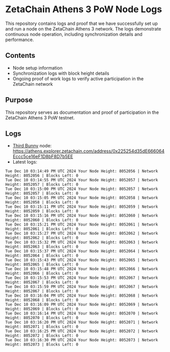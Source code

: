 # ZetaChain Athens 3 PoW Node Logs
This repository contains logs and proof that we have successfully set up and run a node on the ZetaChain Athens 3 network. The logs demonstrate continuous node operation, including synchronization details and performance.

## Contents
- Node setup information
- Synchronization logs with block height details
- Ongoing proof of work logs to verify active participation in the ZetaChain network

## Purpose
This repository serves as documentation and proof of participation in the ZetaChain Athens 3 PoW testnet.

## Logs

- [Third Bunny](https://thirdbunny.xyz/) node: https://athens.explorer.zetachain.com/address/0x225254d35dE666064Eccc5ce16eF1D8bF8D7b5EE
- Latest logs:
```
Tue Dec 10 03:14:49 PM UTC 2024 Your Node Height: 8052056 | Network Height: 8052056 | Blocks Left: 0
Tue Dec 10 03:14:55 PM UTC 2024 Your Node Height: 8052057 | Network Height: 8052057 | Blocks Left: 0
Tue Dec 10 03:15:00 PM UTC 2024 Your Node Height: 8052057 | Network Height: 8052057 | Blocks Left: 0
Tue Dec 10 03:15:05 PM UTC 2024 Your Node Height: 8052058 | Network Height: 8052058 | Blocks Left: 0
Tue Dec 10 03:15:11 PM UTC 2024 Your Node Height: 8052059 | Network Height: 8052059 | Blocks Left: 0
Tue Dec 10 03:15:16 PM UTC 2024 Your Node Height: 8052060 | Network Height: 8052060 | Blocks Left: 0
Tue Dec 10 03:15:21 PM UTC 2024 Your Node Height: 8052061 | Network Height: 8052061 | Blocks Left: 0
Tue Dec 10 03:15:27 PM UTC 2024 Your Node Height: 8052062 | Network Height: 8052062 | Blocks Left: 0
Tue Dec 10 03:15:32 PM UTC 2024 Your Node Height: 8052063 | Network Height: 8052063 | Blocks Left: 0
Tue Dec 10 03:15:37 PM UTC 2024 Your Node Height: 8052064 | Network Height: 8052064 | Blocks Left: 0
Tue Dec 10 03:15:43 PM UTC 2024 Your Node Height: 8052065 | Network Height: 8052065 | Blocks Left: 0
Tue Dec 10 03:15:48 PM UTC 2024 Your Node Height: 8052066 | Network Height: 8052066 | Blocks Left: 0
Tue Dec 10 03:15:53 PM UTC 2024 Your Node Height: 8052067 | Network Height: 8052067 | Blocks Left: 0
Tue Dec 10 03:15:59 PM UTC 2024 Your Node Height: 8052067 | Network Height: 8052067 | Blocks Left: 0
Tue Dec 10 03:16:04 PM UTC 2024 Your Node Height: 8052068 | Network Height: 8052068 | Blocks Left: 0
Tue Dec 10 03:16:09 PM UTC 2024 Your Node Height: 8052069 | Network Height: 8052069 | Blocks Left: 0
Tue Dec 10 03:16:14 PM UTC 2024 Your Node Height: 8052070 | Network Height: 8052070 | Blocks Left: 0
Tue Dec 10 03:16:20 PM UTC 2024 Your Node Height: 8052071 | Network Height: 8052071 | Blocks Left: 0
Tue Dec 10 03:16:25 PM UTC 2024 Your Node Height: 8052072 | Network Height: 8052072 | Blocks Left: 0
Tue Dec 10 03:16:30 PM UTC 2024 Your Node Height: 8052073 | Network Height: 8052073 | Blocks Left: 0
```
